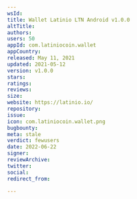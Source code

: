 ```yaml
---
wsId: 
title: Wallet Latinio LTN Android v1.0.0
altTitle: 
authors: 
users: 50
appId: com.latiniocoin.wallet
appCountry: 
released: May 11, 2021
updated: 2021-05-12
version: v1.0.0
stars: 
ratings: 
reviews: 
size: 
website: https://latinio.io/
repository: 
issue: 
icon: com.latiniocoin.wallet.png
bugbounty: 
meta: stale
verdict: fewusers
date: 2022-06-22
signer: 
reviewArchive: 
twitter: 
social: 
redirect_from: 

---
```


